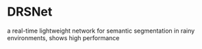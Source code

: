# DRSNet
a real-time lightweight network for semantic segmentation in rainy environments, shows high performance
